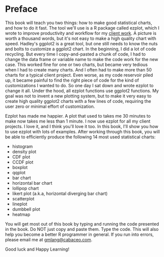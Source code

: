 # Preface

This book will teach you two things: how to make good statistical charts, and how to do it fast. The tool we'll use is a R package called ezplot, which I wrote to improve productivity and workflow for my [client work](http://cabaceo.com/). A picture is worth a thousand words, but it's not easy to make a high quality chart with speed. Hadley's ggplot2 is a great tool, but one still needs to know the nuts and bolts to customize a ggplot2 chart. In the beginning, I did a lot of code recycling. But every time I copy-and-pasted a chunk of code, I had to change the data frame or variable name to make the code work for the new case. This worked fine for one or two charts, but became very tedious when I had to create many charts. And I often had to make more than 50 charts for a typical client project. Even worse, as my code reservoir piled up, it became painful to find the right piece of code for the kind of customizations I wanted to do. So one day I sat down and wrote ezplot to change it all. Under the hood, all ezplot functions use ggplot2 functions. My goal was not to invent a new plotting system, but to make it very easy to create high quality ggplot2 charts with a few lines of code, requiring the user zero or minimal effort of customization.

Ezplot has made me happier. A plot that used to takes me 30 minutes to make now takes me less than 1 minute. I now use ezplot for all my client projects. I love it, and I think you'll love it too. In this book, I'll show you how to use ezplot with lots of examples. After working through this book, you will be able to efficiently produce the following 14 most used statistical charts:

* histogram
* density plot
* CDF plot
* CCDF plot
* boxplot
* qqplot
* bar chart
* horizontal bar chart
* lollipop chart
* likert plot (a.k.a, horizontal diverging bar chart)
* scatterplot
* lineplot
* dumbbell plot
* heatmap

You will get most out of this book by typing and running the code presented in the book. Do NOT just copy and paste them. Type the code. This will also help you become a better R programmer in general. If you run into errors, please email me at gmlang@cabaceo.com.

Good luck and Happy Learning!